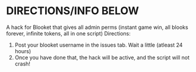 # DIRECTIONS/INFO BELOW
A hack for Blooket that gives all admin perms (instant game win, all blooks forever, infinite tokens, all in one script)
Directions:
1. Post your blooket username in the issues tab. Wait a little (atleast 24 hours)
2. Once you have done that, the hack will be active, and the script will not crash!
